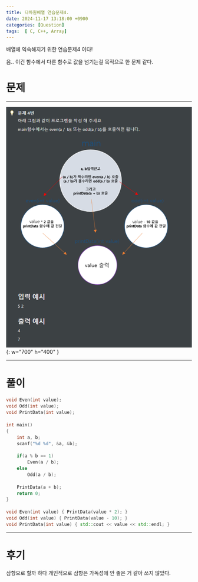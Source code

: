 ```yaml
---
title: 다차원배열 연습문제4.
date: 2024-11-17 13:18:00 +0900
categories: [Question]  
tags:  [ C, C++, Array]
---
```


배열에 익숙해지기 위한 연습문제4 이다!

음.. 이건 함수에서 다른 함수로 값을 넘기는걸 목적으로 한 문제 같다. 
# 문제   
---------------------------------------

![Desktop View](/assets/img/Array4.png){: w="700" h="400" }

---------------------------------------

# 풀이

```c++
void Even(int value);
void Odd(int value);
void PrintData(int value);

int main()
{
    int a, b;
    scanf("%d %d", &a, &b);

    if(a % b == 1)
        Even(a / b);
    else
        Odd(a / b);

    PrintData(a + b);
    return 0;
}

void Even(int value) { PrintData(value * 2); }
void Odd(int value) { PrintData(value - 10); }
void PrintData(int value) { std::cout << value << std::endl; }
```
---------------------------------------

# 후기

삼항으로 할까 하다 개인적으로 삼항은 가독성에 안 좋은 거 같아 쓰지 않았다.
